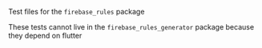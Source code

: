 Test files for the `firebase_rules` package

These tests cannot live in the `firebase_rules_generator` package because they depend on flutter